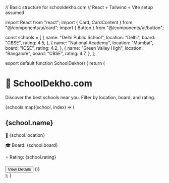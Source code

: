 // Basic structure for schooldekho.com
// React + Tailwind + Vite setup assumed

import React from "react";
import { Card, CardContent } from "@/components/ui/card";
import { Button } from "@/components/ui/button";

const schools = [
  {
    name: "Delhi Public School",
    location: "Delhi",
    board: "CBSE",
    rating: 4.5,
  },
  {
    name: "National Academy",
    location: "Mumbai",
    board: "ICSE",
    rating: 4.2,
  },
  {
    name: "Green Valley High",
    location: "Bangalore",
    board: "CBSE",
    rating: 4.7,
  },
];

export default function SchoolDekho() {
  return (
    <div className="min-h-screen bg-gray-50 p-6">
      <h1 className="text-4xl font-bold text-center mb-8">🏫 SchoolDekho.com</h1>
      <p className="text-center text-lg mb-6 text-gray-600">
        Discover the best schools near you. Filter by location, board, and rating.
      </p>
      <div className="grid md:grid-cols-2 lg:grid-cols-3 gap-6 max-w-6xl mx-auto">
        {schools.map((school, index) => (
          <Card key={index} className="rounded-2xl shadow-lg">
            <CardContent className="p-4">
              <h2 className="text-xl font-semibold mb-2">{school.name}</h2>
              <p className="text-sm text-gray-700">📍 {school.location}</p>
              <p className="text-sm text-gray-700">🎓 Board: {school.board}</p>
              <p className="text-sm text-yellow-600">⭐ Rating: {school.rating}</p>
              <Button className="mt-4 w-full">View Details</Button>
            </CardContent>
          </Card>
        ))}
      </div>
    </div>
  );
}

